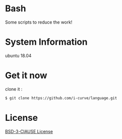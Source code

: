 # Bash
Some scripts to reduce the work!

# System Information

ubuntu 18.04  

# Get it now
clone it :  

```bash
$ git clone https://github.com/i-curve/language.git
```

# License  

[BSD-3-ClAUSE License](LICENSE)
